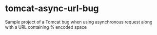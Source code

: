 tomcat-async-url-bug
====================

Sample project of a Tomcat bug when using asynchronous request along with a URL containing % encoded space
